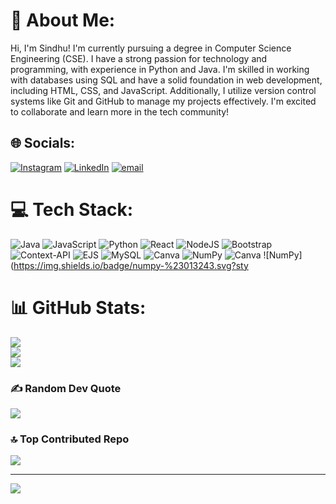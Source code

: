 # 💫 About Me:
Hi, I'm Sindhu! I'm currently pursuing a degree in Computer Science Engineering (CSE). I have a strong passion for technology and programming, with experience in Python and Java. I'm skilled in working with databases using SQL and have a solid foundation in web development, including HTML, CSS, and JavaScript. Additionally, I utilize version control systems like Git and GitHub to manage my projects effectively. I'm excited to collaborate and learn more in the tech community!


## 🌐 Socials:
[![Instagram](https://img.shields.io/badge/Instagram-%23E4405F.svg?logo=Instagram&logoColor=white)](https://instagram.com/_sindhureddy03_) [![LinkedIn](https://img.shields.io/badge/LinkedIn-%230077B5.svg?logo=linkedin&logoColor=white)](https://linkedin.com/in//sindhureddy3) [![email](https://img.shields.io/badge/Email-D14836?logo=gmail&logoColor=white)](mailto:sindhureddy4082@gmail.com) 

# 💻 Tech Stack:
![Java](https://img.shields.io/badge/java-%23ED8B00.svg?style=plastic&logo=openjdk&logoColor=white) ![JavaScript](https://img.shields.io/badge/javascript-%23323330.svg?style=plastic&logo=javascript&logoColor=%23F7DF1E) ![Python](https://img.shields.io/badge/python-3670A0?style=plastic&logo=python&logoColor=ffdd54) ![React](https://img.shields.io/badge/react-%2320232a.svg?style=plastic&logo=react&logoColor=%2361DAFB) ![NodeJS](https://img.shields.io/badge/node.js-6DA55F?style=plastic&logo=node.js&logoColor=white) ![Bootstrap](https://img.shields.io/badge/bootstrap-%238511FA.svg?style=plastic&logo=bootstrap&logoColor=white) ![Context-API](https://img.shields.io/badge/Context--Api-000000?style=plastic&logo=react) ![EJS](https://img.shields.io/badge/ejs-%23B4CA65.svg?style=plastic&logo=ejs&logoColor=black) ![MySQL](https://img.shields.io/badge/mysql-4479A1.svg?style=plastic&logo=mysql&logoColor=white) ![Canva](https://img.shields.io/badge/Canva-%2300C4CC.svg?style=plastic&logo=Canva&logoColor=white) ![NumPy](https://img.shields.io/badge/numpy-%23013243.svg?style=plastic&logo=mysql&logoColor=white) ![Canva](https://img.shields.io/badge/Canva-%2300C4CC.svg?style=plastic&logo=Canva&logoColor=white) ![NumPy](https://img.shields.io/badge/numpy-%23013243.svg?sty


# 📊 GitHub Stats:
![](https://github-readme-stats.vercel.app/api?username=sindhureddie03&theme=tokyonight&hide_border=false&include_all_commits=false&count_private=false)<br/>
![](https://nirzak-streak-stats.vercel.app/?user=sindhureddie03&theme=tokyonight&hide_border=false)<br/>
![](https://github-readme-stats.vercel.app/api/top-langs/?username=sindhureddie03&theme=tokyonight&hide_border=false&include_all_commits=false&count_private=false&layout=compact)

### ✍️ Random Dev Quote
![](https://quotes-github-readme.vercel.app/api?type=horizontal&theme=radical)

### 🔝 Top Contributed Repo
![](https://github-contributor-stats.vercel.app/api?username=sindhureddie03&limit=5&theme=dark&combine_all_yearly_contributions=true)

---
[![](https://visitcount.itsvg.in/api?id=sindhureddie03&icon=0&color=0)](https://visitcount.itsvg.in)
